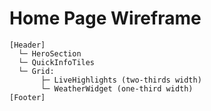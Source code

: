 # Home Page Wireframe

```
[Header]
  └─ HeroSection
  └─ QuickInfoTiles
  └─ Grid:
       ├─ LiveHighlights (two-thirds width)
       └─ WeatherWidget (one-third width)
[Footer]
```
